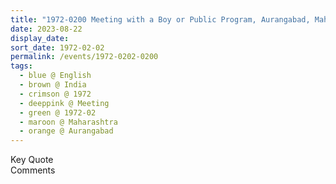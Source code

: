 ```yaml
---
title: "1972-0200 Meeting with a Boy or Public Program, Aurangabad, Maharashtra, India (month not sure)"
date: 2023-08-22
display_date: 
sort_date: 1972-02-02
permalink: /events/1972-0202-0200
tags:
  - blue @ English
  - brown @ India
  - crimson @ 1972
  - deeppink @ Meeting
  - green @ 1972-02
  - maroon @ Maharashtra
  - orange @ Aurangabad
---
```


<wave-list>
  <list-title color="green" width="75">Key Quote</list-title>
  <list-item color="BlanchedAlmond"  width="200"></list-item>
  <list-item color="Lavender"></list-item>
  <list-item color="BlanchedAlmond"></list-item>
</wave-list>

<br>

<wave-list>
  <list-title color="green" width="75">Comments</list-title>
  <list-item color="BlanchedAlmond"  width="200"></list-item>
  <list-item color="Lavender"></list-item>
  <list-item color="BlanchedAlmond"></list-item>
</wave-list>